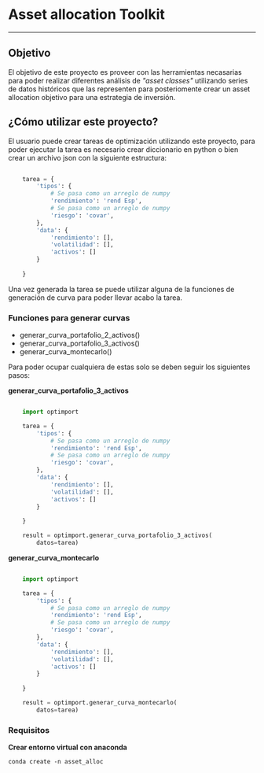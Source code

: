 # Asset allocation Toolkit
---

## Objetivo

El objetivo de este proyecto es proveer con las herramientas necasarias para poder realizar diferentes
análisis de *"asset classes"* utilizando series de datos históricos que las representen para posteriomente
crear un asset allocation objetivo para una estrategia de inversión.

## ¿Cómo utilizar este proyecto?

El usuario puede crear tareas de optimización utilizando este proyecto, para poder ejecutar la tarea es necesario crear diccionario en python o bien
crear un archivo json con la siguiente estructura:

````python

    tarea = {
        'tipos': {
            # Se pasa como un arreglo de numpy
            'rendimiento': 'rend Esp',
            # Se pasa como un arreglo de numpy
            'riesgo': 'covar',
        },
        'data': {
            'rendimiento': [],
            'volatilidad': [],
            'activos': []
        }
            
    }

````
Una vez generada la tarea se puede utilizar alguna de la funciones de 
generación de curva para poder llevar acabo la tarea.

### Funciones para generar curvas
- generar_curva_portafolio_2_activos()
- generar_curva_portafolio_3_activos()
- generar_curva_montecarlo()

Para poder ocupar cualquiera de estas solo se deben seguir los siguientes pasos:

**generar_curva_portafolio_3_activos**
````python

    import optimport

    tarea = {
        'tipos': {
            # Se pasa como un arreglo de numpy
            'rendimiento': 'rend Esp',
            # Se pasa como un arreglo de numpy
            'riesgo': 'covar',
        },
        'data': {
            'rendimiento': [],
            'volatilidad': [],
            'activos': []
        }
            
    }

    result = optimport.generar_curva_portafolio_3_activos(
        datos=tarea)

````

**generar_curva_montecarlo**
````python

    import optimport

    tarea = {
        'tipos': {
            # Se pasa como un arreglo de numpy
            'rendimiento': 'rend Esp',
            # Se pasa como un arreglo de numpy
            'riesgo': 'covar',
        },
        'data': {
            'rendimiento': [],
            'volatilidad': [],
            'activos': []
        }
            
    }

    result = optimport.generar_curva_montecarlo(
        datos=tarea)

````

### Requisitos
**Crear entorno virtual con anaconda**
````
conda create -n asset_alloc
````


